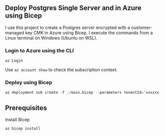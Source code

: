 ## Deploy Postgres Single Server and in Azure using Bicep

I use this project to create a Postgres server encrypted with a customer-managed key CMK in Azure using Bicep. I execute the commands from a Linux terminal on Windows (Ubuntu on WSL).


### Login to Azure using the CLI

```
az Login
```

Use `az account show` to check the subscription context.


### Deploy using Bicep

```terraform
az deployment sub create -f ./main.bicep --parameters tenantId='xxxxxx-xxxxxx-xxxxx-xxxxxxxxx' keyvaultname='xxxxxx'  keyname='xxxxxx' administratorLogin=xxxxxx' administratorLoginPassword='xxxxxx' servername='xxxxxx' -l UKSouth -c
```

## Prerequisites

Install Bicep

```
az bicep install
```
